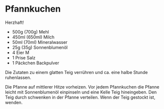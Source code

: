 # Pfannkuchen

Herzhaft!

* 500g (700g) Mehl
* 450ml (650ml) Milch
* 50ml (70ml) Mineralwasser
* 25g (35g) Sonnenblumenöl
* 4 Eier M
* 1 Prise Salz 
* 1 Päckchen Backpulver

Die Zutaten zu einem glatten Teig verrühren und ca. eine halbe Stunde ruhenlassen.

Die Pfanne auf mittlerer Hitze vorheizen. Vor jedem Pfannkuchen die Pfanne leicht mit Sonnenblumenöl einpinseln und eine Kelle Teig hineingeben. Den Teig durch schwenken in der Pfanne verteilen. Wenn der Teig gestockt ist, wenden.